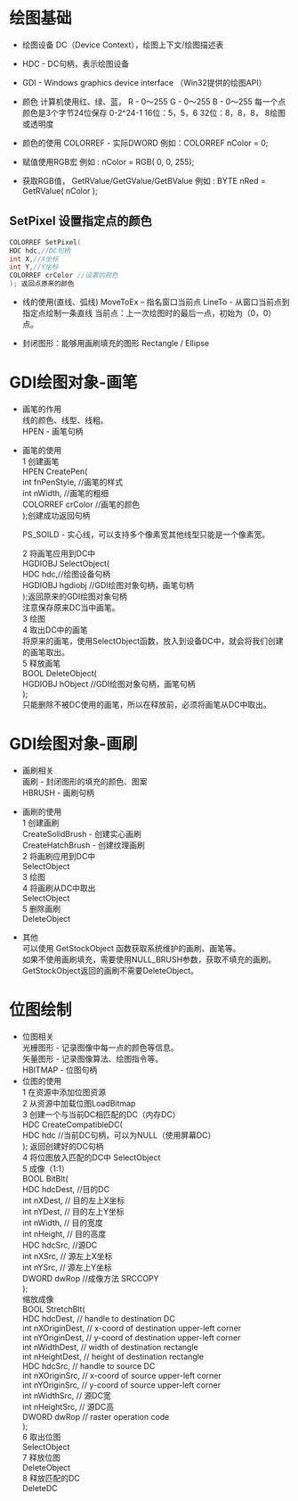 # 绘图基础

- 绘图设备 DC（Device Context），绘图上下文/绘图描述表
- HDC - DC句柄，表示绘图设备
- GDI - Windows graphics device interface （Win32提供的绘图API）
- 颜色
  计算机使用红、绿、蓝，
  R - 0～255
  G - 0～255
  B - 0～255
  每一个点颜色是3个字节24位保存 0-2^24-1
  16位：5，5，6
  32位：8，8，8， 8绘图或透明度

- 颜色的使用
  COLORREF - 实际DWORD
  例如：COLORREF nColor = 0;

- 赋值使用RGB宏
  例如 : nColor = RGB( 0, 0, 255);

- 获取RGB值，
  GetRValue/GetGValue/GetBValue
  例如 : BYTE nRed = GetRValue( nColor );

## SetPixel 设置指定点的颜色

```c
COLORREF SetPixel(
HDC hdc,//DC句柄
int X,//X坐标
int Y,//Y坐标
COLORREF crColor //设置的颜色
); 返回点原来的颜色
```

- 线的使用(直线、弧线)
  MoveToEx – 指名窗口当前点
  LineTo - 从窗口当前点到指定点绘制一条直线
  当前点：上一次绘图时的最后一点，初始为（0，0）点。

- 封闭图形：能够用画刷填充的图形
  Rectangle / Ellipse

# GDI绘图对象-画笔

- 画笔的作用  
  线的颜色、线型、线粗。  
  HPEN - 画笔句柄
- 画笔的使用  
  1 创建画笔  
  HPEN CreatePen(  
  int fnPenStyle, //画笔的样式  
  int nWidth, //画笔的粗细  
  COLORREF crColor //画笔的颜色  
  );创建成功返回句柄

  PS_SOILD - 实心线，可以支持多个像素宽其他线型只能是一个像素宽。

  2 将画笔应用到DC中  
  HGDIOBJ SelectObject(  
  HDC hdc,//绘图设备句柄  
  HGDIOBJ hgdiobj //GDI绘图对象句柄，画笔句柄  
  );返回原来的GDI绘图对象句柄  
  注意保存原来DC当中画笔。  
  3 绘图  
  4 取出DC中的画笔  
  将原来的画笔，使用SelectObject函数，放入到设备DC中，就会将我们创建的画笔取出。  
  5 释放画笔  
  BOOL DeleteObject(  
  HGDIOBJ hObject //GDI绘图对象句柄，画笔句柄  
  );  
  只能删除不被DC使用的画笔，所以在释放前，必须将画笔从DC中取出。

# GDI绘图对象-画刷

- 画刷相关  
  画刷 - 封闭图形的填充的颜色、图案  
  HBRUSH - 画刷句柄
- 画刷的使用  
  1 创建画刷  
  CreateSolidBrush - 创建实心画刷  
  CreateHatchBrush - 创建纹理画刷  
  2 将画刷应用到DC中  
  SelectObject  
  3 绘图  
  4 将画刷从DC中取出  
  SelectObject  
  5 删除画刷  
  DeleteObject

- 其他  
  可以使用 GetStockObject 函数获取系统维护的画刷、画笔等。  
  如果不使用画刷填充，需要使用NULL_BRUSH参数，获取不填充的画刷。  
  GetStockObject返回的画刷不需要DeleteObject。

# 位图绘制

- 位图相关  
  光栅图形 - 记录图像中每一点的颜色等信息。  
  矢量图形 - 记录图像算法、绘图指令等。  
  HBITMAP - 位图句柄
- 位图的使用  
  1 在资源中添加位图资源  
  2 从资源中加载位图LoadBitmap  
  3 创建一个与当前DC相匹配的DC（内存DC）  
  HDC CreateCompatibleDC(  
  HDC hdc //当前DC句柄，可以为NULL（使用屏幕DC）  
  ); 返回创建好的DC句柄  
  4 将位图放入匹配的DC中 SelectObject  
  5 成像（1:1）  
  BOOL BitBlt(  
  HDC hdcDest, //目的DC  
  int nXDest, // 目的左上X坐标  
  int nYDest, // 目的左上Y坐标  
  int nWidth, // 目的宽度  
  int nHeight, // 目的高度  
  HDC hdcSrc, //源DC  
  int nXSrc, // 源左上X坐标  
  int nYSrc, // 源左上Y坐标  
  DWORD dwRop //成像方法 SRCCOPY  
  );  
  缩放成像  
  BOOL StretchBlt(  
  HDC hdcDest, // handle to destination DC  
  int nXOriginDest, // x-coord of destination upper-left corner  
  int nYOriginDest, // y-coord of destination upper-left corner  
  int nWidthDest, // width of destination rectangle  
  int nHeightDest, // height of destination rectangle  
  HDC hdcSrc, // handle to source DC  
  int nXOriginSrc, // x-coord of source upper-left corner  
  int nYOriginSrc, // y-coord of source upper-left corner  
  int nWidthSrc, // 源DC宽  
  int nHeightSrc, // 源DC高  
  DWORD dwRop // raster operation code  
  );  
  6 取出位图  
  SelectObject  
  7 释放位图  
  DeleteObject  
  8 释放匹配的DC  
  DeleteDC  








